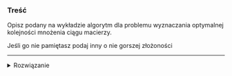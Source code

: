 ### Treść
Opisz podany na wykładzie algorytm dla problemu wyznaczania optymalnej kolejności mnożenia ciągu macierzy. 

Jeśli go nie pamiętasz podaj inny o nie gorszej złożoności


------
<details><summary>Rozwiązanie</summary>
<p>

![](https://i.imgur.com/pAmjU3O.png)



